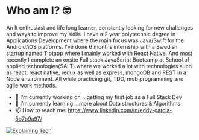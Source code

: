 
<!--
**kirizhu/kirizhu** is a ✨ _special_ ✨ repository because its `README.md` (this file) appears on your GitHub profile.

Here are some ideas to get you started:

- 🔭 I’m currently working on ...
- 🌱 I’m currently learning ...
- 👯 I’m looking to collaborate on ...
- 🤔 I’m looking for help with ...
- 💬 Ask me about ...
- 📫 How to reach me: ...
- 😄 Pronouns: ...
- ⚡ Fun fact: ...
-->

# Who am I? 🤓
An It enthusiast and life long learner, constantly looking for new challenges and ways to improve my skills. I have a 2 year polytechnic degree in Applications Development where the main focus was Java/Swift for the Android/iOS platforms. I've done 6 months internship with a Swedish startup named Tiptapp where I mainly worked with React Native. And most recently I complete an onsite Full stack JavaScript Bootcamp at School of applied technologies(SALT) where we worked a lot with technologies such as react, react native, redux as well as express, mongoDB and REST in a Node environment. All while practicing git, TDD, mob programming and agile work methods.

- 🔭 I’m currently working on ...getting my first job as a Full Stack Dev
- 🌱 I’m currently learning ...more about Data structures & Algorithms
- 📫 How to reach me: https://www.linkedin.com/in/eddy-garcia-5b7b9a97/


[![Explaining Tech]([Ska-rmavbild-2020-11-05-kl-14-13-15.png](https://postimg.cc/B8bCj5Ph))](http://www.youtube.com/watch?v=GpN9lMbD6pw&t "Explaining Tech")
